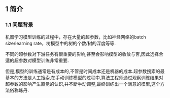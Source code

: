 
## 1 简介

### 1.1 问题背景

机器学习模型训练的过程中，存在大量的超参数，比如神经网络的batch size/learning rate，树模型中的树的个数/树的深度等等.

不同的超参数对下游任务有很重要的影响,甚至会影响模型的收敛与否,因此选择合适的超参数对模型训练非常重要.

但是,模型的训练通常是有成本的,不管是时间成本还是机器的成本.超参数搜索的最基本的方法是人工搜索,在手动训练模型的过程中,算法工程师通过观察训练结果对超参数的影响产生直觉的认识,并不断手动调整,最终训练出一个满意的模型,这个方法俗称炼丹.










